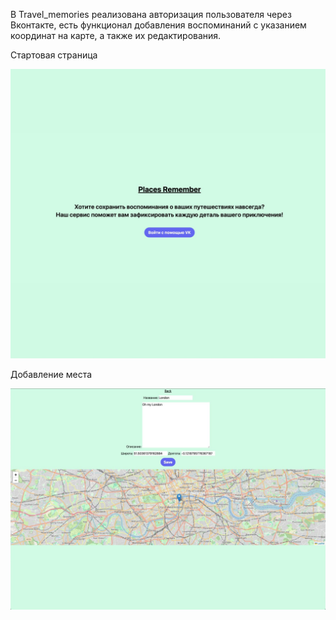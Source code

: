 В Travel_memories реализована авторизация пользователя через Вконтакте, есть функционал добавления воспоминаний с указанием координат на карте, а также их редактирования.

Стартовая страница

![alt text](https://github.com/Bluefire137/Travel_memories/blob/main/home.jpg)

Добавление места

![alt text](https://github.com/Bluefire137/Travel_memories/blob/main/add_memory.jpg)
